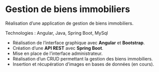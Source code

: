 # Gestion de biens immobiliers

Réalisation d’une application de gestion de biens immobiliers.

Technologies : Angular, Java, Spring Boot, MySql

- Réalisation de l’interface graphique avec **Angular** et **Bootstrap**.
- Création d’une **API REST** avec **Spring Boot**.
- Mise en place de l’interface administrateur.
- Réalisation d’un CRUD permettant la gestion des biens immobiliers.
- Insertion et récupération d’images en bases de données (en cours). 

